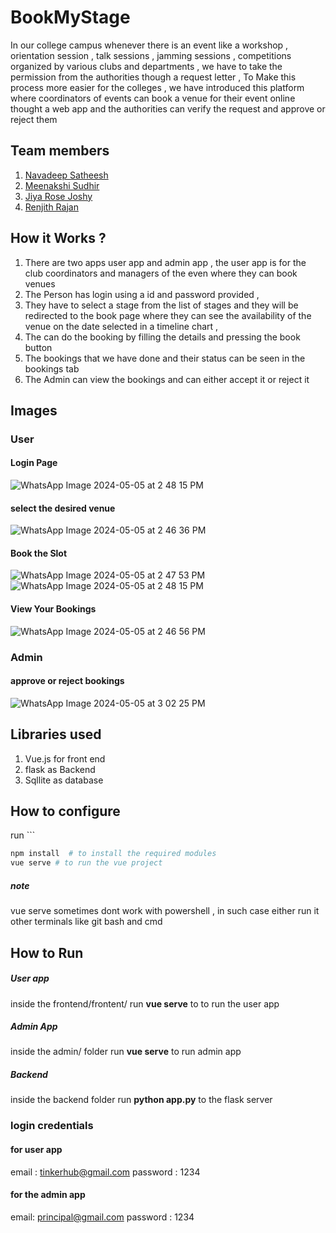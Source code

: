 
# BookMyStage

In our college campus  whenever there is an event like a workshop , orientation session , talk sessions , jamming sessions , competitions organized by various clubs and departments , we have to take the permission from the authorities though a request letter , To Make this process more easier for the colleges , we have introduced this platform where  coordinators of events can book a venue for their event online thought a web app and the authorities can verify the request and approve or reject them 
## Team members

1. [Navadeep Satheesh](https://github.com/Navadeep-Satheesh/)
2. [Meenakshi Sudhir](https://github.com/meenakshysudhir)
3. [Jiya Rose Joshy](https://github.com/j1i2y3a4)
4. [Renjith Rajan](https://github.com/Renjith312)




## How it Works ?

1.  There are two apps user app and admin app  , the user app is for the club coordinators and managers of the even where they can book venues 
2. The Person has login using a id and password provided ,
3. They have to select a stage from the list of stages and they will be redirected to the book page where they can see the availability of the venue on the date selected in a timeline chart , 
4. The can do the booking by filling the details and pressing the book button
5. The bookings that we have done and their status can be seen in the bookings tab 
6. The Admin can view the bookings and can either accept it or reject it 


## Images 

### User

#### Login Page


![WhatsApp Image 2024-05-05 at 2 48 15 PM](https://github.com/Navadeep-Satheesh/theepori/assets/65801179/b775a4ff-8a6d-4312-a995-8d174232a390)


#### select the desired venue


![WhatsApp Image 2024-05-05 at 2 46 36 PM](https://github.com/Navadeep-Satheesh/theepori/assets/65801179/fa87ae14-5d5d-4b20-b390-5b431756853b)


#### Book the Slot


![WhatsApp Image 2024-05-05 at 2 47 53 PM](https://github.com/Navadeep-Satheesh/theepori/assets/65801179/dbe296c7-6363-4d47-be3d-7af104d599d6)
![WhatsApp Image 2024-05-05 at 2 48 15 PM](https://github.com/Navadeep-Satheesh/theepori/assets/65801179/167ca0e6-455b-4e9d-a3cd-030cc7f11c57)


#### View Your Bookings



![WhatsApp Image 2024-05-05 at 2 46 56 PM](https://github.com/Navadeep-Satheesh/theepori/assets/65801179/72ed5cf4-db18-4ee3-9d3d-cf4e4b915e91)


### Admin

#### approve or reject bookings

![WhatsApp Image 2024-05-05 at 3 02 25 PM](https://github.com/Navadeep-Satheesh/theepori/assets/65801179/07414a84-d1d0-4273-8dc6-50c0987542c8)

## Libraries used

1. Vue.js for front end
2. flask as Backend
3. Sqllite as database

## How to configure

run ```
```bash
npm install  # to install the required modules 
vue serve # to run the vue project
```

##### note
vue serve sometimes dont work with powershell , in such case either run it other terminals like git bash and cmd

## How to Run

##### User app

inside the frontend/frontent/ 
run **vue serve** to to run the user app

##### Admin App
inside the admin/ folder
run **vue serve** to run admin app 

##### Backend 

inside the backend folder 
run **python app.py**  to the flask server

### login credentials 

#### for user app

email : tinkerhub@gmail.com
password : 1234

#### for the admin app
email: principal@gmail.com
password : 1234

